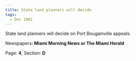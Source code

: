 ```yaml
---  
title: State land planners will decide  
tags:  
  - Dec 1982  
---  
```

  
State land planners will decide on Port Bougainville appeals.  
  
Newspapers: **Miami Morning News or The Miami Herald**  
  
Page: **4**, Section: **D** 
